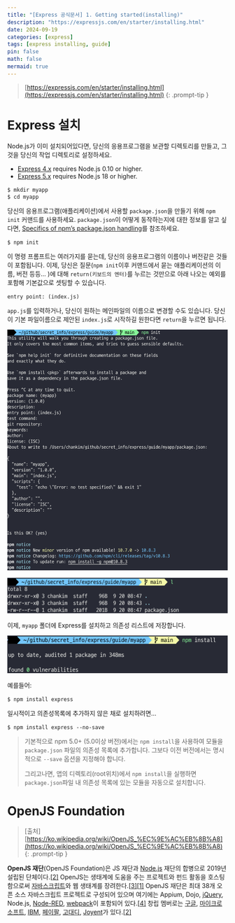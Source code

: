 ```yaml
---
title: "[Express 공식문서] 1. Getting started(installing)"
description: "https://expressjs.com/en/starter/installing.html"
date: 2024-09-19
categories: [express]
tags: [express installing, guide]
pin: false
math: false
mermaid: true
---
```




> [https://expressjs.com/en/starter/installing.html](https://expressjs.com/en/starter/installing.html)
{: .prompt-tip }



# Express 설치

Node.js가 이미 설치되어있다면, 당신의 응용프로그램을 보관할 디렉토리를 만들고, 그것을 당신의 작업 디렉토리로 설정하세요.

- [Express 4.x](https://expressjs.com/en/4x/api.html) requires Node.js 0.10 or higher.
- [Express 5.x](https://expressjs.com/en/5x/api.html) requires Node.js 18 or higher.

```shell
$ mkdir myapp
$ cd myapp
```



당신의 응용프로그램(애플리케이션)에서 사용할 `package.json`을 만들기 위해 `npm init` 커맨드를 사용하세요. `package.json`이 어떻게 동작하는지에 대한 정보를 알고 싶다면, [Specifics of npm’s package.json handling](https://docs.npmjs.com/files/package.json)를 참조하세요.

```shell
$ npm init
```



이 명령 프롬프트는 여러가지를 묻는데, 당신의 응용프로그램의 이름이나 버전같은 것들이 포함됩니다. 이제, 당신은 질문(`npm init`이후 커맨드에서 묻는 애플리케이션의 이름, 버전 등등... )에 대해 `return(키보드의 엔터)`를 누르는 것만으로 아래 나오는 예외를 포함해 기본값으로 셋팅할 수 있습니다.

```shell
entry point: (index.js)
```



`app.js`를 입력하거나, 당신이 원하는 메인파일의 이름으로 변경할 수도 있습니다. 당신이 기본 파일이름으로 제안된 `index.js`로 시작하길 원한다면 `return`을 누르면 됩니다.

![image-20240920092523095](../assets/img/image-20240920092523095.png)

![image-20240920092538428](../assets/img/image-20240920092538428.png)

이제, `myapp` 폴더에 Express를 설치하고 의존성 리스트에 저장합니다. 

![image-20240920092550236](../assets/img/image-20240920092550236.png)



예를들어: 

```shell
$ npm install express
```



일시적이고 의존성목록에 추가하지 않은 채로 설치하려면...

```shell
$ npm install express --no-save
```



>기본적으로 npm 5.0+ (5.0이상 버전)에서는 `npm install`을 사용하여 모듈을 `package.json` 파일의 의존성 목록에 추가합니다. 그보다 이전 버전에서는 명시적으로 `--save` 옵션을 지정해야 합니다. 
>
>그리고나면, 앱의 디렉토리(root위치)에서 `npm install`을 실행하면 `package.json`파일 내 의존성 목록에 있는 모듈을 자동으로 설치합니다.



# OpenJS Foundation

> [출처] [https://ko.wikipedia.org/wiki/OpenJS_%EC%9E%AC%EB%8B%A8](https://ko.wikipedia.org/wiki/OpenJS_%EC%9E%AC%EB%8B%A8)
{: .prompt-tip }

**OpenJS 재단**(OpenJS Foundation)은 JS 재단과 [Node.js](https://ko.wikipedia.org/wiki/Node.js) 재단의 합병으로 2019년 설립된 단체이다.[[2\]](https://ko.wikipedia.org/wiki/OpenJS_재단#cite_note-verge-openjsfoundation-2) OpenJS는 생태계에 도움을 주는 프로젝트와 펀드 활동을 호스팅함으로써 [자바스크립트](https://ko.wikipedia.org/wiki/자바스크립트)와 웹 생태계를 장려한다.[[3\]](https://ko.wikipedia.org/wiki/OpenJS_재단#cite_note-medium.com-3)[[1\]](https://ko.wikipedia.org/wiki/OpenJS_재단#cite_note-bylaws2019-1) OpenJS 재단은 최대 38개 오픈 소스 자바스크립트 프로젝트로 구성되어 있으며 여기에는 Appium, Dojo, [jQuery](https://ko.wikipedia.org/wiki/JQuery), Node.js, [Node-RED](https://ko.wikipedia.org/wiki/Node-RED), [webpack](https://ko.wikipedia.org/wiki/Webpack)이 포함되어 있다.[[4\]](https://ko.wikipedia.org/wiki/OpenJS_재단#cite_note-:2-4) 창립 멤버로는 [구글](https://ko.wikipedia.org/wiki/구글), [마이크로소프트](https://ko.wikipedia.org/wiki/마이크로소프트), [IBM](https://ko.wikipedia.org/wiki/IBM), [페이팔](https://ko.wikipedia.org/wiki/페이팔), [고대디](https://ko.wikipedia.org/wiki/고대디), [Joyent](https://ko.wikipedia.org/wiki/Joyent)가 있다.[[2\]](https://ko.wikipedia.org/wiki/OpenJS_재단#cite_note-verge-openjsfoundation-2)

